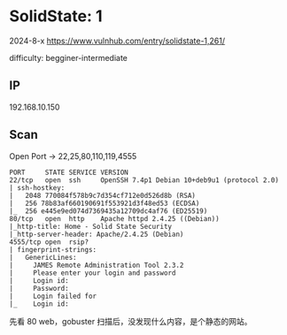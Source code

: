 # SolidState: 1

2024-8-x https://www.vulnhub.com/entry/solidstate-1,261/

difficulty: begginer-intermediate

## IP

192.168.10.150

## Scan

Open Port -> 22,25,80,110,119,4555

```
PORT     STATE SERVICE VERSION
22/tcp   open  ssh     OpenSSH 7.4p1 Debian 10+deb9u1 (protocol 2.0)
| ssh-hostkey:
|   2048 770084f578b9c7d354cf712e0d526d8b (RSA)
|   256 78b83af660190691f553921d3f48ed53 (ECDSA)
|_  256 e445e9ed074d7369435a12709dc4af76 (ED25519)
80/tcp   open  http    Apache httpd 2.4.25 ((Debian))
|_http-title: Home - Solid State Security
|_http-server-header: Apache/2.4.25 (Debian)
4555/tcp open  rsip?
| fingerprint-strings:
|   GenericLines:
|     JAMES Remote Administration Tool 2.3.2
|     Please enter your login and password
|     Login id:
|     Password:
|     Login failed for
|_    Login id:
```

先看 80 web，gobuster 扫描后，没发现什么内容，是个静态的网站。
